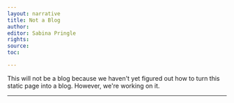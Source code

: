 ```yaml
---
layout: narrative
title: Not a Blog
author:
editor: Sabina Pringle
rights:
source:
toc:

---
```


This will not be a blog because we haven't yet figured out how to turn this static page into a blog. However, we're working on it.   

---
